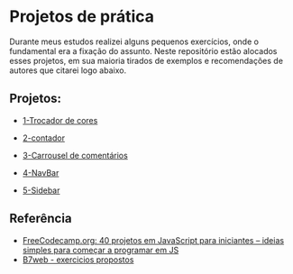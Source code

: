 
# Projetos de prática

Durante meus estudos realizei alguns pequenos exercícios, onde o fundamental era a fixação do assunto.
Neste repositório estão alocados esses projetos, em sua maioria tirados de exemplos e recomendações de autores que  citarei logo abaixo.


## Projetos:

- [1-Trocador de cores](https://github.com/juareix/Projetos-de-pratica/tree/main/1-Trocador%20de%20cores)

- [2-contador](https://github.com/juareix/Projetos-de-pratica/tree/main/2-contador)

- [3-Carrousel de comentários](https://github.com/juareix/Projetos-de-pratica/tree/main/3-Carrousel%20de%20coment%C3%A1rios)

- [4-NavBar](https://github.com/juareix/Projetos-de-pratica/tree/main/4-navbar)

- [5-Sidebar](https://github.com/juareix/Projetos-de-pratica/tree/main/4-Sidebar)




## Referência

 - [FreeCodecamp.org: 40 projetos em JavaScript para iniciantes – ideias simples para começar a programar em JS](https://www.freecodecamp.org/portuguese/news/40-projetos-em-javascript-para-iniciantes-ideias-simples-para-comecar-a-programar-em-js/)
  - [B7web - exercicios propostos](https://alunos.b7web.com.br/)
